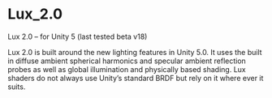 Lux_2.0
=======

Lux 2.0 – for Unity 5
(last tested beta v18)

Lux 2.0 is built around the new lighting features in Unity 5.0.
It uses the built in diffuse ambient spherical harmonics and specular ambient reflection probes as well as global illumination and physically based shading.
Lux shaders do not always use Unity’s standard BRDF but rely on it where ever it suits.
